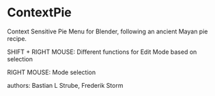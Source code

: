 # ContextPie
Context Sensitive Pie Menu for Blender, following an ancient Mayan pie recipe.

SHIFT + RIGHT MOUSE:
    Different functions for Edit Mode based on selection

RIGHT MOUSE:
    Mode selection



authors:		Bastian L Strube, Frederik Storm


